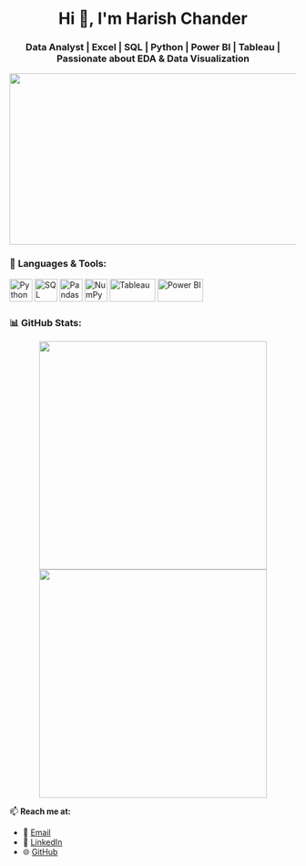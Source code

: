 <h1 align="center"> Hi 👋, I'm Harish Chander</h1>
<h3 align="center">Data Analyst | Excel | SQL | Python | Power BI | Tableau | Passionate about EDA & Data Visualization</h3>

<p align="center">
  <img src="https://media.giphy.com/media/qgQUggAC3Pfv687qPC/giphy.gif" width="600" height="300"/>
</p>

### 🚀 **Languages & Tools:**
<p align="left">
  <img src="https://cdn.jsdelivr.net/gh/devicons/devicon/icons/python/python-original.svg" alt="Python" width="40" height="40"/> 
  <img src="https://cdn.jsdelivr.net/gh/devicons/devicon/icons/sqlite/sqlite-original.svg" alt="SQL" width="40" height="40"/> 
  <img src="https://cdn.jsdelivr.net/gh/devicons/devicon/icons/pandas/pandas-original.svg" alt="Pandas" width="40" height="40"/> 
  <img src="https://cdn.jsdelivr.net/gh/devicons/devicon/icons/numpy/numpy-original.svg" alt="NumPy" width="40" height="40"/> 
  <img src="https://upload.wikimedia.org/wikipedia/commons/5/5b/Tableau_Logo.png" alt="Tableau" width="80" height="40"/>
  <img src="https://github.com/microsoft/PowerBI-Icons/blob/main/SVG/Power-BI.svg" alt="Power BI" width="80" height="40"/>  
  </p>

### 📊 **GitHub Stats:**
<p align="center">
  <img src="https://github-readme-stats.vercel.app/api?username=Harishsharmaa13&show_icons=true&theme=radical" width="400"/>
  <img src="https://github-readme-streak-stats.herokuapp.com/?user=Harishsharmaa13&theme=radical" width="400"/>
</p>

📫 **Reach me at:**  
- 📩 [Email](mailto:your.email@example.com)  
- 🔗 [LinkedIn](https://linkedin.com/in/harishsharmaa13)  
- 🌐 [GitHub](https://github.com/Harishsharmaa13)  



